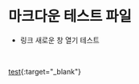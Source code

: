 # 마크다운 테스트 파일

- 링크 새로운 창 열기 테스트
<br>

[test](https://github.com/qlalzl9/TIL/blob/master/Spring/SpringFrameworkCore.md){:target="_blank"}